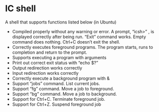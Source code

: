 # IC shell
A shell that supports functions listed below (in Ubuntu)

* Compiled properly without any warning or error. A prompt, “icsh>” , is displayed correctly after being run. “Exit” command works. Empty command does nothing. Ctrl+C doesn’t exit the shell.
* Correctly executes foreground programs. The program starts, runs to completion and return to the prompt.
* Supports executing a program with arguments
* Print out correct exit status with “echo $?”
* Output redirection works correctly
* Input redirection works correctly
* Correctly execute a background program with &
* Support “jobs” command. List current jobs.
* Support “fg” command. Move a job to foreground.
* Support “bg” command. Move a job to background.
* Support for Ctrl+C. Terminate foreground job.
* Support for Ctrl+Z. Suspend foreground job





